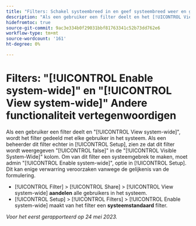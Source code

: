 ```yaml
---
title: "Filters: Schakel systeembreed in en geef systeembreed weer en geef verschillende functies weer."
description: "Als een gebruiker een filter deelt en het [!UICONTROL View system-wide] wordt het filter gedeeld met elke gebruiker in het systeem. Als een beheerder dit filter echter in [!UICONTROL Setup], zien ze dat dit filter wordt weergegeven [!UICONTROL false] in de [!UICONTROL Visible System-Wide] kolom. Om van dit filter een systeemgebrek te maken, moet admin toelaten [!UICONTROL Enable system-wide] in Setup. Dit kan enige verwarring veroorzaken door de gelijkenis van de formulering."
hidefromtoc: true
source-git-commit: 9ac3e334b0f29031bbf81763341c52b73dd762e6
workflow-type: tm+mt
source-wordcount: '161'
ht-degree: 0%

---
```



# Filters: &quot;[!UICONTROL Enable system-wide]&quot; en &quot;[!UICONTROL View system-wide]&quot; Andere functionaliteit vertegenwoordigen

Als een gebruiker een filter deelt en &quot;[!UICONTROL View system-wide]&quot;, wordt het filter gedeeld met elke gebruiker in het systeem. Als een beheerder dit filter echter in [!UICONTROL Setup], zien ze dat dit filter wordt weergegeven &quot;[!UICONTROL false]&quot; in de &quot;[!UICONTROL Visible System-Wide]&quot; kolom. Om van dit filter een systeemgebrek te maken, moet admin &quot;[!UICONTROL Enable system-wide]&quot;, optie in [!UICONTROL Setup]. Dit kan enige verwarring veroorzaken vanwege de gelijkenis van de formulering.

* [!UICONTROL Filter] > [!UICONTROL Share] > [!UICONTROL View system-wide] **aandelen** alle gebruikers in het systeem.
* [!UICONTROL Setup] > [!UICONTROL Filters] > [!UICONTROL Enable system-wide] maakt van het filter een **systeemstandaard** filter.

_Voor het eerst gerapporteerd op 24 mei 2023._

